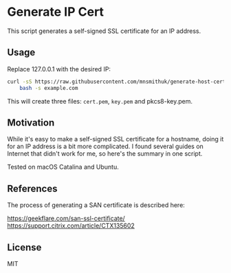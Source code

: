 # Generate IP Cert

This script generates a self-signed SSL certificate for an IP address.

## Usage

Replace 127.0.0.1 with the desired IP:

```sh
curl -sS https://raw.githubusercontent.com/mnsmithuk/generate-host-cert/master/generate-ip-cert.sh |
    bash -s example.com
```

This will create three files: `cert.pem`, `key.pem` and pkcs8-key.pem.

## Motivation

While it's easy to make a self-signed SSL certificate for a hostname, doing it for an IP address
is a bit more complicated. I found several guides on Internet that didn't work for me,
so here's the summary in one script.

Tested on macOS Catalina and Ubuntu.

## References

The process of generating a SAN certificate is described here:

https://geekflare.com/san-ssl-certificate/  
https://support.citrix.com/article/CTX135602  

## License

MIT
